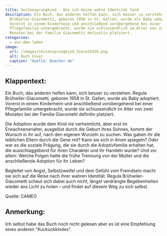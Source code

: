 ```yaml
---
title: Seitensprungkind - Wie ich meine wahre Identität fand
description: Ein Buch, das anderen helfen kann, sich besser zu verstehen. Regula
  Brühwiler-Giacometti, geboren 1958 in St. Gallen, wurde als Baby adoptiert.
  Vorerst in einem Kinderheim und anschließend vorübergehend bei einer
  Pflegefamilie untergebracht, wurde sie schlussendlich im Alter von zwei
  Monaten bei der Familie Giacometti definitiv platziert.
categories:
  - aus-dem-leben
image:
  url: /images/seitensprungkind_32ace33426.png
  alt: Buch Cover
  caption: "Quelle: Buecher.de"
---
```

## Klappentext:
Ein Buch, das anderen helfen kann, sich besser zu verstehen. Regula Brühwiler-Giacometti, geboren 1958 in St. Gallen, wurde als Baby adoptiert. Vorerst in einem Kinderheim und anschließend vorübergehend bei einer Pflegefamilie untergebracht, wurde sie schlussendlich im Alter von zwei Monaten bei der Familie Giacometti definitiv platziert.

Die Adoption wurde dem Kind nie verheimlicht, aber erst im Erwachsenenalter, ausgelöst durch die Geburt ihres Sohnes, kommt der Wunsch in ihr auf, nach den eigenen Wurzeln zu suchen. Was gaben ihr die leiblichen Eltern durch die Gene mit? Kann sie sich in ihnen spiegeln? Oder war es die soziale Prägung, die sie durch die Adoptivfamilie erhalten hat, die ausschlaggebend für ihren Charakter und ihr Handeln wurde? Und vor allem: Welche Folgen hatte die frühe Trennung von der Mutter und die anschließende Adoption für ihr Leben?

Begleitet von Angst, Selbstzweifel und dem Gefühl vom Fremdsein macht sie sich auf die Reise nach ihrer wahren Identität. Regula Brühwiler-Giacometti scheut sich dabei auch nicht, längst verdrängte Begebenheiten wieder ans Licht zu holen – und findet auf diesem Weg zu sich selbst.

Quelle: CAMEO

## Anmerkung:
Ich selbst habe das Buch noch nicht gelesen aber es ist eine Empfehlung eines anderen "Kuckuckkindes".
